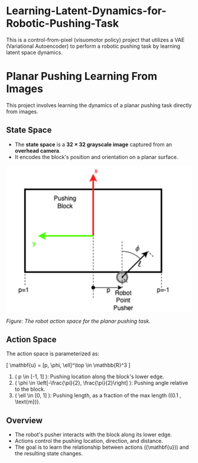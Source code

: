 # Learning-Latent-Dynamics-for-Robotic-Pushing-Task
This is a control-from-pixel (visuomotor policy) project that utilizes a VAE (Variational Autoencoder) to perform a robotic pushing task by learning latent space dynamics.

# Planar Pushing Learning From Images

This project involves learning the dynamics of a planar pushing task directly from images.

## State Space
- The **state space** is a **32 × 32 grayscale image** captured from an **overhead camera**.  
- It encodes the block's position and orientation on a planar surface.

<div align="center">
    <img src="Img/state_space.png" alt="State Space and Action Space" width="500px">
</div>

*Figure: The robot action space for the planar pushing task.*

## Action Space
The action space is parameterized as:

\[
\mathbf{u} = [p, \phi, \ell]^\top \in \mathbb{R}^3
\]

1. \( p \in [-1, 1] \): Pushing location along the block's lower edge.  
2. \( \phi \in \left[-\frac{\pi}{2}, \frac{\pi}{2}\right] \): Pushing angle relative to the block.  
3. \( \ell \in [0, 1] \): Pushing length, as a fraction of the max length (\(0.1 \, \text{m}\)).

## Overview
- The robot's pusher interacts with the block along its lower edge.
- Actions control the pushing location, direction, and distance.
- The goal is to learn the relationship between actions (\(\mathbf{u}\)) and the resulting state changes.
